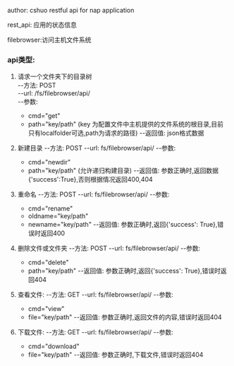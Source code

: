 author: cshuo
restful api for nap application 

rest_api: 应用的状态信息

filebrowser:访问主机文件系统

### api类型:
1. 请求一个文件夹下的目录树  
  --方法: POST  
  --url: /fs/filebrowser/api/  
  --参数:   
	* cmd="get" 
    * path="key/path" (key 为配置文件中主机提供的文件系统的根目录,目前只有localfolder可选,path为请求的路径)
  --返回值: json格式数据  

2. 新建目录
  --方法: POST
  --url: fs/filebrowser/api/
  --参数:
    * cmd="newdir"
	* path="key/path" (允许递归构建目录)
  --返回值:
    参数正确时,返回数据{'success':True},否则根据情况返回400,404

3. 重命名
  --方法: POST
  --url: fs/filebrowser/api/
  --参数:
    * cmd="rename"
	* oldname="key/path"
	* newname="key/path"
  --返回值:
    参数正确时,返回{'success': True},错误时返回400

4. 删除文件或文件夹
  --方法: POST
  --url: fs/filebrowser/api/
  --参数:
    * cmd="delete"
	* path="key/path"
  --返回值:
    参数正确时,返回{'success': True},错误时返回404

5. 查看文件:
  --方法: GET
  --url: fs/filebrowser/api/
  --参数:
    * cmd="view"
	* file="key/path"
  --返回值:
    参数正确时,返回文件的内容,错误时返回404
    
6. 下载文件:
  --方法: GET
  --url: fs/filebrowser/api/
  --参数:
    * cmd="download"
	* file="key/path"
  --返回值:
    参数正确时,下载文件,错误时返回404
    
